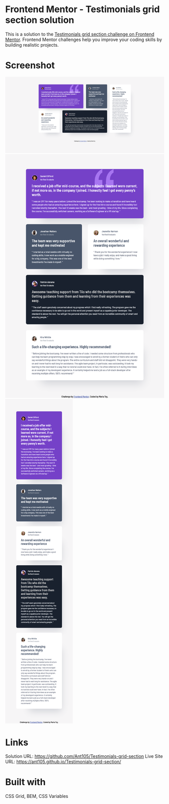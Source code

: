 
# Frontend Mentor - Testimonials grid section solution
This is a solution to the [Testimonials grid section challenge on Frontend Mentor](https://www.frontendmentor.io/challenges/testimonials-grid-section-Nnw6J7Un7). Frontend Mentor challenges help you improve your coding skills by building realistic projects.  

# Screenshot
![Screenshot of the Desktop version](./screenshots/ScreenshotDesktop.png)
![Screenshot of the Tablet version](./screenshots/ScreenshotTablet.png)
![Screenshot of the Mobile version](./screenshots/ScreenshotMobile.png)

# Links
Solution URL: https://github.com/Ant105/Testimonials-grid-section
Live Site URL: https://ant105.github.io/Testimonials-grid-section/

# Built with
CSS Grid, BEM, CSS Variables